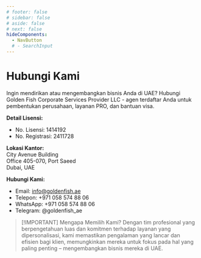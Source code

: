 ```yaml
---
# footer: false
# sidebar: false
# aside: false
# next: false
hideComponents:
  - NavButton
  # - SearchInput
---
```


<!-- <p>
  <img src="/img/Logo.avif" alt="logo" width="100" height="100" style="margin-left: 50%;">
</p> -->

# Hubungi Kami

Ingin mendirikan atau mengembangkan bisnis Anda di UAE? Hubungi Golden Fish Corporate Services Provider LLC - agen terdaftar Anda untuk pembentukan perusahaan, layanan PRO, dan bantuan visa.

**Detail Lisensi:**

- No. Lisensi: 1414192
- No. Registrasi: 2411728

**Lokasi Kantor:**  
City Avenue Building  
Office 405-070, Port Saeed  
Dubai, UAE

**Hubungi Kami:**

- Email: info@goldenfish.ae
- Telepon: +971 058 574 88 06
- WhatsApp: +971 058 574 88 06
- Telegram: @goldenfish_ae

<!-- WhatsApp us at [+971 058 574 88 06](https://wa.me/message/KDLD4FZVW7EUC1)
Telegram us at [@goldenfish_ae](https://t.me/goldenfish_ae) -->

> [!IMPORTANT] Mengapa Memilih Kami?
> Dengan tim profesional yang berpengetahuan luas dan komitmen terhadap layanan yang dipersonalisasi, kami memastikan pengalaman yang lancar dan efisien bagi klien, memungkinkan mereka untuk fokus pada hal yang paling penting – mengembangkan bisnis mereka di UAE.

<ContactForm buttonText="Bicara dengan ahli" />